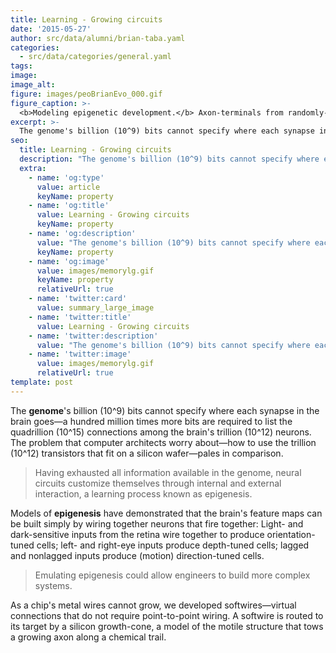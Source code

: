 ```yaml
---
title: Learning - Growing circuits
date: '2015-05-27'
author: src/data/alumni/brian-taba.yaml
categories:
  - src/data/categories/general.yaml
tags:
image:
image_alt:
figure: images/peoBrianEvo_000.gif
figure_caption: >-
  <b>Modeling epigenetic development.</b> Axon-terminals from randomly-activated patches of retinal cells (top-left) excite tectal cells (top-right) to release neurotropin, a chemical that diffuses to nearby locations. Migrating up the neurotropin gradient, axons from neighboring retinal cells converge on neighboring tectal cells. Coloring retinal cells (bottom-left) and tracing the colors reveals a map forming in the tectum (bottom-right). This simulation was performed by a neuromorphic chip: electrons emulate neurotropin and softwires emulate axon-migration. [Brian Taba 2002]
excerpt: >-
  The genome's billion (10^9) bits cannot specify where each synapse in the brain goes—--a hundred million times more bits are required to list the quadrillion (10^15) connections among the brain's trillion (10^12) neurons
seo:
  title: Learning - Growing circuits
  description: "The genome's billion (10^9) bits cannot specify where each synapse in the brain goes."
  extra:
    - name: 'og:type'
      value: article
      keyName: property
    - name: 'og:title'
      value: Learning - Growing circuits
      keyName: property
    - name: 'og:description'
      value: "The genome's billion (10^9) bits cannot specify where each synapse in the brain goes."
      keyName: property
    - name: 'og:image'
      value: images/memorylg.gif
      keyName: property
      relativeUrl: true
    - name: 'twitter:card'
      value: summary_large_image
    - name: 'twitter:title'
      value: Learning - Growing circuits
    - name: 'twitter:description'
      value: "The genome's billion (10^9) bits cannot specify where each synapse in the brain goes."
    - name: 'twitter:image'
      value: images/memorylg.gif
      relativeUrl: true
template: post
---
```

The **genome**'s billion (10^9) bits cannot specify where each synapse in the brain goes—a hundred million times more bits are required to list the quadrillion (10^15) connections among the brain's trillion (10^12) neurons. The problem that computer architects worry about—how to use the trillion (10^12) transistors that fit on a silicon wafer—pales in comparison.

> Having exhausted all information available in the genome, neural circuits customize themselves through internal and external interaction, a learning process known as epigenesis.

Models of **epigenesis** have demonstrated that the brain's feature maps can be built simply by wiring together neurons that fire together: Light- and dark-sensitive inputs from the retina wire together to produce orientation-tuned cells; left- and right-eye inputs produce depth-tuned cells; lagged and nonlagged inputs produce (motion) direction-tuned cells.

> Emulating epigenesis could allow engineers to build more complex systems.

As a chip's metal wires cannot grow, we developed softwires—virtual connections that do not require point-to-point wiring. A softwire is routed to its target by a silicon growth-cone, a model of the motile structure that tows a growing axon along a chemical trail.
